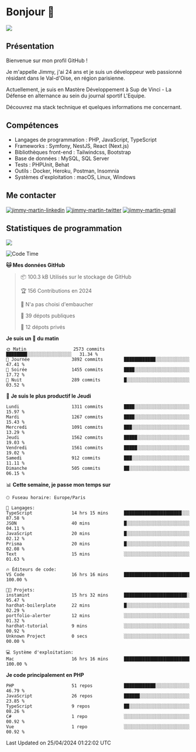 # Bonjour 👋

![](https://komarev.com/ghpvc/?username=jimmy-martin&color=1a1b27)

## Présentation

Bienvenue sur mon profil GitHub !

Je m'appelle Jimmy, j'ai 24 ans et je suis un développeur web passionné résidant dans le Val-d'Oise, en région parisienne.

Actuellement, je suis en Mastère Développement à Sup de Vinci - La Défense en alternance au sein du journal sportif L'Equipe.

Découvrez ma stack technique et quelques informations me concernant.

## Compétences

- Langages de programmation : PHP, JavaScript, TypeScript
- Frameworks : Symfony, NestJS, React (Next.js)
- Bibliothèques front-end : Tailwindcss, Bootstrap
- Base de données : MySQL, SQL Server
- Tests : PHPUnit, Behat
- Outils : Docker, Heroku, Postman, Insomnia
- Systèmes d'exploitation : macOS, Linux, Windows

## Me contacter

<p>
<a href="https://www.linkedin.com/in/jimmy-martin-dev/" target="_blank"><img align="center" src="https://img.shields.io/badge/-LinkedIn-0077B5?style=for-the-badge&logo=Linkedin&logoColor=white" alt="jimmy-martin-linkedin"/></a>
<a href="https://twitter.com/jimmydev_" target="_blank"><img align="center" src="https://img.shields.io/badge/-Twitter-1DA1F2?style=for-the-badge&logo=Twitter&logoColor=white" alt="jimmy-martin-twitter"/></a>
<a href="mailto:jimmy.martin952@gmail.com" target="_blank"><img align="center" src="https://img.shields.io/badge/gmail-D14836?style=for-the-badge&logo=gmail&logoColor=white" alt="jimmy-martin-gmail"/></a>
</p>

## Statistiques de programmation

<a href="https://github-readme-stats.vercel.app/api/top-langs/?username=jimmy-martin&layout=compact">
  <img align="center" src="https://github-readme-stats.vercel.app/api/top-langs/?username=jimmy-martin&layout=compact"/>
</a>

<!--START_SECTION:waka-->
![Code Time](http://img.shields.io/badge/Code%20Time-1%2C999%20hrs%2030%20mins-blue)

**🐱 Mes données GitHub** 

> 📦 100.3 kB Utilisés sur le stockage de GitHub 
 > 
> 🏆 156 Contributions en 2024
 > 
> 🚫 N'a pas choisi d'embaucher
 > 
> 📜 39 dépots publiques 
 > 
> 🔑 12 dépots privés 
 > 
**Je suis un 🐤 du matin** 

```text
🌞 Matin                  2573 commits        ████████░░░░░░░░░░░░░░░░░   31.34 % 
🌆 Journée                3892 commits        ████████████░░░░░░░░░░░░░   47.41 % 
🌃 Soirée                 1455 commits        ████░░░░░░░░░░░░░░░░░░░░░   17.72 % 
🌙 Nuit                   289 commits         █░░░░░░░░░░░░░░░░░░░░░░░░   03.52 % 
```
📅 **Je suis le plus productif le Jeudi** 

```text
Lundi                    1311 commits        ████░░░░░░░░░░░░░░░░░░░░░   15.97 % 
Mardi                    1267 commits        ████░░░░░░░░░░░░░░░░░░░░░   15.43 % 
Mercredi                 1091 commits        ███░░░░░░░░░░░░░░░░░░░░░░   13.29 % 
Jeudi                    1562 commits        █████░░░░░░░░░░░░░░░░░░░░   19.03 % 
Vendredi                 1561 commits        █████░░░░░░░░░░░░░░░░░░░░   19.02 % 
Samedi                   912 commits         ███░░░░░░░░░░░░░░░░░░░░░░   11.11 % 
Dimanche                 505 commits         ██░░░░░░░░░░░░░░░░░░░░░░░   06.15 % 
```


📊 **Cette semaine, je passe mon temps sur** 

```text
🕑︎ Fuseau horaire: Europe/Paris

💬 Langages: 
TypeScript               14 hrs 15 mins      ██████████████████████░░░   87.58 % 
JSON                     40 mins             █░░░░░░░░░░░░░░░░░░░░░░░░   04.11 % 
JavaScript               20 mins             █░░░░░░░░░░░░░░░░░░░░░░░░   02.12 % 
Prisma                   20 mins             █░░░░░░░░░░░░░░░░░░░░░░░░   02.08 % 
Text                     15 mins             ░░░░░░░░░░░░░░░░░░░░░░░░░   01.63 % 

🔥 Éditeurs de code: 
VS Code                  16 hrs 16 mins      █████████████████████████   100.00 % 

🐱‍💻 Projets: 
instamint                15 hrs 32 mins      ████████████████████████░   95.47 % 
hardhat-boilerplate      22 mins             █░░░░░░░░░░░░░░░░░░░░░░░░   02.29 % 
portfolio-alerter        12 mins             ░░░░░░░░░░░░░░░░░░░░░░░░░   01.32 % 
hardhat-tutorial         9 mins              ░░░░░░░░░░░░░░░░░░░░░░░░░   00.92 % 
Unknown Project          0 secs              ░░░░░░░░░░░░░░░░░░░░░░░░░   00.00 % 

💻 Système d'exploitation: 
Mac                      16 hrs 16 mins      █████████████████████████   100.00 % 
```

**Je code principalement en PHP** 

```text
PHP                      51 repos            ████████████░░░░░░░░░░░░░   46.79 % 
JavaScript               26 repos            ██████░░░░░░░░░░░░░░░░░░░   23.85 % 
TypeScript               9 repos             ██░░░░░░░░░░░░░░░░░░░░░░░   08.26 % 
C#                       1 repo              ░░░░░░░░░░░░░░░░░░░░░░░░░   00.92 % 
Vue                      1 repo              ░░░░░░░░░░░░░░░░░░░░░░░░░   00.92 % 
```




 Last Updated on 25/04/2024 01:22:02 UTC
<!--END_SECTION:waka-->



